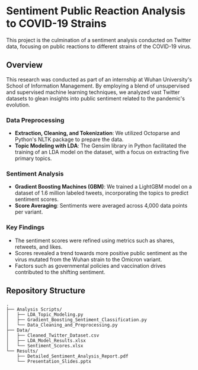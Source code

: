 # Sentiment Public Reaction Analysis to COVID-19 Strains

This project is the culmination of a sentiment analysis conducted on Twitter data, focusing on public reactions to different strains of the COVID-19 virus.

## Overview

This research was conducted as part of an internship at Wuhan University's School of Information Management. By employing a blend of unsupervised and supervised machine learning techniques, we analyzed vast Twitter datasets to glean insights into public sentiment related to the pandemic's evolution.

### Data Preprocessing

- **Extraction, Cleaning, and Tokenization**: We utilized Octoparse and Python's NLTK package to prepare the data.
- **Topic Modeling with LDA**: The Gensim library in Python facilitated the training of an LDA model on the dataset, with a focus on extracting five primary topics.

### Sentiment Analysis

- **Gradient Boosting Machines (GBM)**: We trained a LightGBM model on a dataset of 1.6 million labeled tweets, incorporating the topics to predict sentiment scores.
- **Score Averaging**: Sentiments were averaged across 4,000 data points per variant.

### Key Findings

- The sentiment scores were refined using metrics such as shares, retweets, and likes.
- Scores revealed a trend towards more positive public sentiment as the virus mutated from the Wuhan strain to the Omicron variant.
- Factors such as governmental policies and vaccination drives contributed to the shifting sentiment.

## Repository Structure

```plaintext
.
├── Analysis Scripts/
│   ├── LDA_Topic_Modeling.py
│   ├── Gradient_Boosting_Sentiment_Classification.py
│   └── Data_Cleaning_and_Preprocessing.py
├── Data/
│   ├── Cleaned_Twitter_Dataset.csv
│   ├── LDA_Model_Results.xlsx
│   └── Sentiment_Scores.xlsx
└── Results/
    ├── Detailed_Sentiment_Analysis_Report.pdf
    └── Presentation_Slides.pptx
